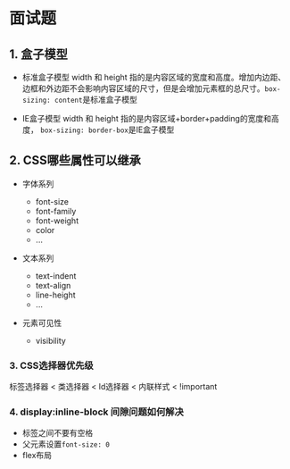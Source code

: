 # 面试题

## 1. 盒子模型

+ 标准盒子模型
  width 和 height 指的是内容区域的宽度和高度。增加内边距、边框和外边距不会影响内容区域的尺寸，但是会增加元素框的总尺寸。`box-sizing: content`是标准盒子模型

+ IE盒子模型
  width 和 height 指的是内容区域+border+padding的宽度和高度， `box-sizing: border-box`是IE盒子模型

## 2. CSS哪些属性可以继承

+ 字体系列
  - font-size
  - font-family
  - font-weight
  - color
  - ...
+ 文本系列
  - text-indent
  - text-align
  - line-height
  - ...

+ 元素可见性
  - visibility

### 3. CSS选择器优先级
标签选择器 < 类选择器 < Id选择器 < 内联样式 < !important

### 4. display:inline-block 间隙问题如何解决
+ 标签之间不要有空格
+ 父元素设置`font-size: 0`
+ flex布局